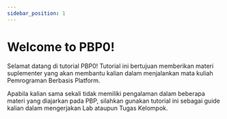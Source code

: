 ```yaml
---
sidebar_position: 1
---
```


# Welcome to PBP0!
Selamat datang di tutorial PBP0! Tutorial ini bertujuan memberikan materi suplementer yang akan membantu kalian dalam menjalankan mata kuliah Pemrograman Berbasis Platform.

Apabila kalian sama sekali tidak memiliki pengalaman dalam beberapa materi yang diajarkan pada PBP, silahkan gunakan tutorial ini sebagai guide kalian dalam mengerjakan Lab ataupun Tugas Kelompok.
